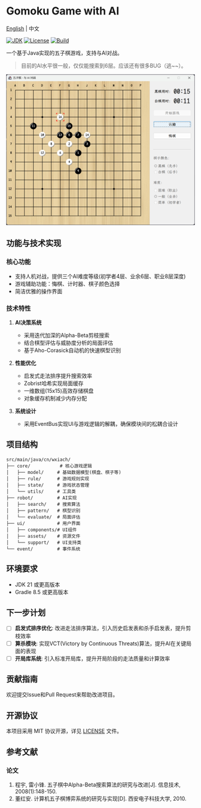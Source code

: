 # Gomoku Game with AI

[English](README.md) | 中文

[![JDK](https://img.shields.io/badge/JDK-21-brightgreen.svg)](https://jdk.java.net/21/)
[![License](https://img.shields.io/badge/license-MIT-blue.svg)](LICENSE)
[![Build](https://img.shields.io/badge/build-passing-brightgreen.svg)]()

一个基于Java实现的五子棋游戏，支持与AI对战。

> 目前的AI水平很一般，仅仅能搜索到6层。应该还有很多BUG（逃~~）。

![Game Screenshot](screenshot/gomoku.png)

## 功能与技术实现

### 核心功能
- 支持人机对战，提供三个AI难度等级(初学者4层、业余6层、职业8层深度)
- 游戏辅助功能：悔棋、计时器、棋子颜色选择
- 简洁优雅的操作界面

### 技术特性
1. **AI决策系统**
   - 采用迭代加深的Alpha-Beta剪枝搜索
   - 结合棋型评估与威胁度分析的局面评估
   - 基于Aho-Corasick自动机的快速棋型识别

2. **性能优化**
   - 启发式走法排序提升搜索效率
   - Zobrist哈希实现局面缓存
   - 一维数组(15x15)高效存储棋盘
   - 对象缓存机制减少内存分配

3. **系统设计**
   - 采用EventBus实现UI与游戏逻辑的解耦，确保模块间的松耦合设计

## 项目结构
```
src/main/java/cn/wxiach/
├── core/           # 核心游戏逻辑
│   ├── model/     # 基础数据模型(棋盘、棋子等)
│   ├── rule/      # 游戏规则实现
│   ├── state/     # 游戏状态管理
│   └── utils/     # 工具类
├── robot/         # AI实现
│   ├── search/    # 搜索算法
│   ├── pattern/   # 棋型识别
│   └── evaluate/  # 局面评估
├── ui/            # 用户界面
│   ├── components/# UI组件
│   ├── assets/    # 资源文件
│   └── support/   # UI支持类
└── event/         # 事件系统
```

## 环境要求
- JDK 21 或更高版本
- Gradle 8.5 或更高版本

## 下一步计划

- [ ] **启发式排序优化**: 改进走法排序算法，引入历史启发表和杀手启发表，提升剪枝效率
- [ ] **算杀模块**: 实现VCT(Victory by Continuous Threats)算法，提升AI在关键局面的表现
- [ ] **开局库系统**: 引入标准开局库，提升开局阶段的走法质量和计算效率

## 贡献指南

欢迎提交Issue和Pull Request来帮助改进项目。

## 开源协议

本项目采用 MIT 协议开源，详见 [LICENSE](LICENSE) 文件。

## 参考文献

### 论文
1. 程宇, 雷小锋. 五子棋中Alpha-Beta搜索算法的研究与改进[J]. 信息技术, 2008(1):148-150.
2. 董红安. 计算机五子棋博弈系统的研究与实现[D]. 西安电子科技大学, 2010.

